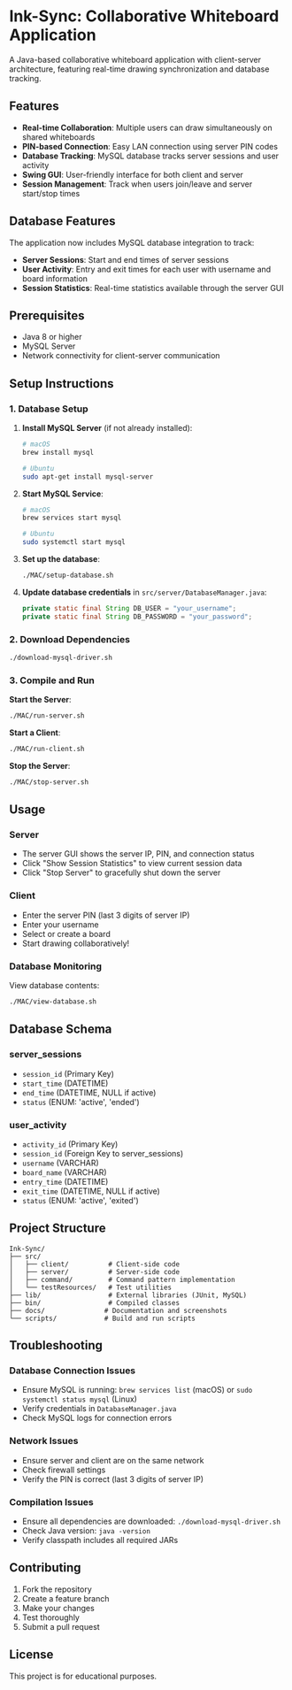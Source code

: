 # Ink-Sync: Collaborative Whiteboard Application

A Java-based collaborative whiteboard application with client-server architecture, featuring real-time drawing synchronization and database tracking.

## Features

- **Real-time Collaboration**: Multiple users can draw simultaneously on shared whiteboards
- **PIN-based Connection**: Easy LAN connection using server PIN codes
- **Database Tracking**: MySQL database tracks server sessions and user activity
- **Swing GUI**: User-friendly interface for both client and server
- **Session Management**: Track when users join/leave and server start/stop times

## Database Features

The application now includes MySQL database integration to track:

- **Server Sessions**: Start and end times of server sessions
- **User Activity**: Entry and exit times for each user with username and board information
- **Session Statistics**: Real-time statistics available through the server GUI

## Prerequisites

- Java 8 or higher
- MySQL Server
- Network connectivity for client-server communication

## Setup Instructions

### 1. Database Setup

1. **Install MySQL Server** (if not already installed):
   ```bash
   # macOS
   brew install mysql
   
   # Ubuntu
   sudo apt-get install mysql-server
   ```

2. **Start MySQL Service**:
   ```bash
   # macOS
   brew services start mysql
   
   # Ubuntu
   sudo systemctl start mysql
   ```

3. **Set up the database**:
   ```bash
   ./MAC/setup-database.sh
   ```

4. **Update database credentials** in `src/server/DatabaseManager.java`:
   ```java
   private static final String DB_USER = "your_username";
   private static final String DB_PASSWORD = "your_password";
   ```

### 2. Download Dependencies

```bash
./download-mysql-driver.sh
```

### 3. Compile and Run

**Start the Server**:
```bash
./MAC/run-server.sh
```

**Start a Client**:
```bash
./MAC/run-client.sh
```

**Stop the Server**:
```bash
./MAC/stop-server.sh
```

## Usage

### Server
- The server GUI shows the server IP, PIN, and connection status
- Click "Show Session Statistics" to view current session data
- Click "Stop Server" to gracefully shut down the server

### Client
- Enter the server PIN (last 3 digits of server IP)
- Enter your username
- Select or create a board
- Start drawing collaboratively!

### Database Monitoring

View database contents:
```bash
./MAC/view-database.sh
```

## Database Schema

### server_sessions
- `session_id` (Primary Key)
- `start_time` (DATETIME)
- `end_time` (DATETIME, NULL if active)
- `status` (ENUM: 'active', 'ended')

### user_activity
- `activity_id` (Primary Key)
- `session_id` (Foreign Key to server_sessions)
- `username` (VARCHAR)
- `board_name` (VARCHAR)
- `entry_time` (DATETIME)
- `exit_time` (DATETIME, NULL if active)
- `status` (ENUM: 'active', 'exited')

## Project Structure

```
Ink-Sync/
├── src/
│   ├── client/          # Client-side code
│   ├── server/          # Server-side code
│   ├── command/         # Command pattern implementation
│   └── testResources/   # Test utilities
├── lib/                 # External libraries (JUnit, MySQL)
├── bin/                 # Compiled classes
├── docs/               # Documentation and screenshots
└── scripts/            # Build and run scripts
```

## Troubleshooting

### Database Connection Issues
- Ensure MySQL is running: `brew services list` (macOS) or `sudo systemctl status mysql` (Linux)
- Verify credentials in `DatabaseManager.java`
- Check MySQL logs for connection errors

### Network Issues
- Ensure server and client are on the same network
- Check firewall settings
- Verify the PIN is correct (last 3 digits of server IP)

### Compilation Issues
- Ensure all dependencies are downloaded: `./download-mysql-driver.sh`
- Check Java version: `java -version`
- Verify classpath includes all required JARs

## Contributing

1. Fork the repository
2. Create a feature branch
3. Make your changes
4. Test thoroughly
5. Submit a pull request

## License

This project is for educational purposes.
